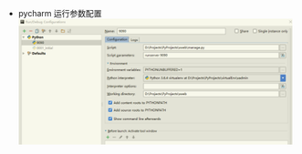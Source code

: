 - pycharm 运行参数配置
![title](https://raw.githubusercontent.com/anbylau2130/gitnoteImages/master/gitnoteImages/2019/04/24/1556074409963-1556074410031.png)